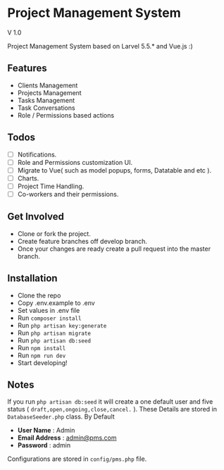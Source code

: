 # Project Management System

V 1.0

Project Management System based on Larvel 5.5.* and Vue.js :)

## Features
- Clients Management
- Projects Management
- Tasks Management
- Task Conversations
- Role / Permissions based actions

## Todos
- [ ] Notifications.
- [ ] Role and Permissions customization UI.
- [ ] Migrate to Vue( such as model popups, forms, Datatable and etc ).
- [ ] Charts.
- [ ] Project Time Handling.
- [ ] Co-workers and their permissions.

## Get Involved
- Clone or fork the project.
- Create feature branches off develop branch.
- Once your changes are ready create a pull request into the master branch.

## Installation
- Clone the repo
- Copy .env.example to .env
- Set values in .env file
- Run `composer install`
- Run `php artisan key:generate`
- Run `php artisan migrate`
- Run `php artisan db:seed`
- Run `npm install`
- Run `npm run dev`
- Start developing!

## Notes
If you run `php artisan db:seed` it will create a one default user and five status ( `draft,open,ongoing,close,cancel.` ). These Details are stored in `DatabaseSeeder.php` class.
By Default
- **User Name** : Admin
- **Email Address** : admin@pms.com
- **Password** : admin

Configurations are stored in `config/pms.php` file.
    
